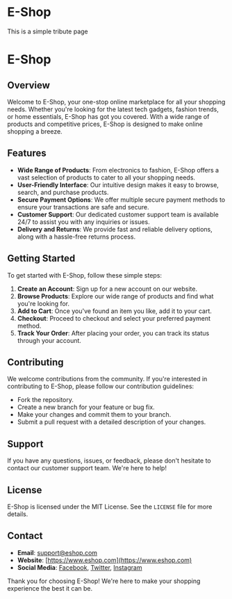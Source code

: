 # E-Shop
This is a simple tribute page
# E-Shop

## Overview

Welcome to E-Shop, your one-stop online marketplace for all your shopping needs. Whether you're looking for the latest tech gadgets, fashion trends, or home essentials, E-Shop has got you covered. With a wide range of products and competitive prices, E-Shop is designed to make online shopping a breeze.

## Features

- **Wide Range of Products**: From electronics to fashion, E-Shop offers a vast selection of products to cater to all your shopping needs.
- **User-Friendly Interface**: Our intuitive design makes it easy to browse, search, and purchase products.
- **Secure Payment Options**: We offer multiple secure payment methods to ensure your transactions are safe and secure.
- **Customer Support**: Our dedicated customer support team is available 24/7 to assist you with any inquiries or issues.
- **Delivery and Returns**: We provide fast and reliable delivery options, along with a hassle-free returns process.

## Getting Started

To get started with E-Shop, follow these simple steps:

1. **Create an Account**: Sign up for a new account on our website.
2. **Browse Products**: Explore our wide range of products and find what you're looking for.
3. **Add to Cart**: Once you've found an item you like, add it to your cart.
4. **Checkout**: Proceed to checkout and select your preferred payment method.
5. **Track Your Order**: After placing your order, you can track its status through your account.

## Contributing

We welcome contributions from the community. If you're interested in contributing to E-Shop, please follow our contribution guidelines:

- Fork the repository.
- Create a new branch for your feature or bug fix.
- Make your changes and commit them to your branch.
- Submit a pull request with a detailed description of your changes.

## Support

If you have any questions, issues, or feedback, please don't hesitate to contact our customer support team. We're here to help!

## License

E-Shop is licensed under the MIT License. See the `LICENSE` file for more details.

## Contact

- **Email**: support@eshop.com
- **Website**: [https://www.eshop.com](https://www.eshop.com)
- **Social Media**: [Facebook](https://www.facebook.com/eshop), [Twitter](https://twitter.com/eshop), [Instagram](https://www.instagram.com/eshop)

Thank you for choosing E-Shop! We're here to make your shopping experience the best it can be.
